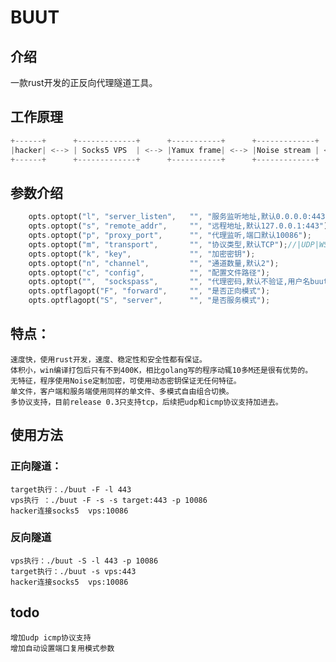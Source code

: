 # BUUT 

## 介绍 
一款rust开发的正反向代理隧道工具。 

## 工作原理
```rust
+------+      +-------------+      +-----------+      +-------------+      +----------+      +------+
|hacker| <--> | Socks5 VPS  | <--> |Yamux frame| <--> |Noise stream | <--> |TCP stream| <--> |TARGET|
+------+      +-------------+      +-----------+      +-------------+      +----------+      +------+
```

## 参数介绍 
```rust
    opts.optopt("l", "server_listen",   "", "服务监听地址,默认0.0.0.0:443");
    opts.optopt("s", "remote_addr",     "", "远程地址,默认127.0.0.1:443");
    opts.optopt("p", "proxy_port",      "", "代理监听,端口默认10086");
    opts.optopt("m", "transport",       "", "协议类型,默认TCP");//|UDP|WS|ICMP|DNS
    opts.optopt("k", "key",             "", "加密密钥");
    opts.optopt("n", "channel",         "", "通道数量,默认2");
    opts.optopt("c", "config",          "", "配置文件路径");
    opts.optopt("",  "sockspass",       "", "代理密码,默认不验证,用户名buut"); 
    opts.optflagopt("F", "forward",     "", "是否正向模式");
    opts.optflagopt("S", "server",      "", "是否服务模式");
```

## 特点：
	速度快，使用rust开发，速度、稳定性和安全性都有保证。
	体积小，win编译打包后只有不到400K，相比golang写的程序动辄10多M还是很有优势的。
	无特征，程序使用Noise定制加密，可使用动态密钥保证无任何特征。
	单文件，客户端和服务端使用同样的单文件、多模式自由组合切换。
	多协议支持，目前release 0.3只支持tcp，后续把udp和icmp协议支持加进去。
	


## 使用方法 

### 正向隧道：
	target执行：./buut -F -l 443
	vps执行 ：./buut -F -s -s target:443 -p 10086
  	hacker连接socks5  vps:10086


### 反向隧道
	vps执行：./buut -S -l 443 -p 10086
	target执行：./buut -s vps:443
   	hacker连接socks5  vps:10086 

 
 ## todo
 	增加udp icmp协议支持  
	增加自动设置端口复用模式参数
	
